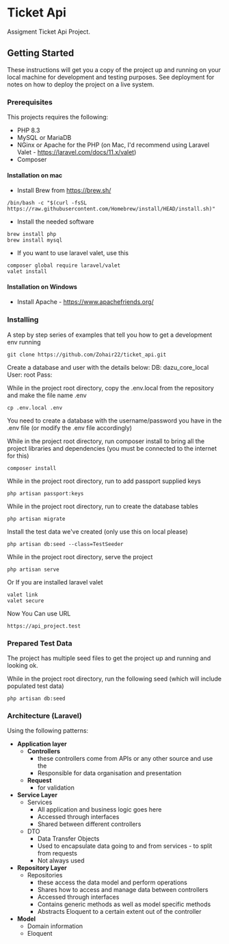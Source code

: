 # Ticket Api

Assigment Ticket Api Project.

## Getting Started

These instructions will get you a copy of the project up and running on your local machine for development and testing purposes. See deployment for notes on how to deploy the project on a live system.

### Prerequisites

This projects requires the following:
* PHP 8.3
* MySQL or MariaDB
* NGinx or Apache for the PHP (on Mac, I'd recommend using Laravel Valet - https://laravel.com/docs/11.x/valet)
* Composer

#### Installation on mac

* Install Brew from https://brew.sh/
```
/bin/bash -c "$(curl -fsSL https://raw.githubusercontent.com/Homebrew/install/HEAD/install.sh)"
```
* Install the needed software
```
brew install php
brew install mysql
```
* If you want to use laravel valet, use this
```
composer global require laravel/valet
valet install
```

#### Installation on Windows

* Install Apache - https://www.apachefriends.org/

### Installing

A step by step series of examples that tell you how to get a development env running
```
git clone https://github.com/Zohair22/ticket_api.git
```

Create a database  and user with the details below:
DB:   dazu_core_local
User: root
Pass:

While in the project root directory, copy the .env.local from the repository and make the file name .env
```
cp .env.local .env
```
You need to create a database with the username/password you have in the .env file (or modify the .env file accordingly)

While in the project root directory, run composer install to bring all the project libraries and dependencies (you must be connected to the internet for this)
```
composer install
```
While in the project root directory, run to add passport supplied keys
```
php artisan passport:keys
```
While in the project root directory, run to create the database tables
```
php artisan migrate
```
Install the test data we've created (only use this on local please)
```
php artisan db:seed --class=TestSeeder
```
While in the project root directory, serve the project
```
php artisan serve
```
Or If you are installed laravel valet
```
valet link
valet secure
```
Now You Can use URL
```
https://api_project.test
```

### Prepared Test Data

The project has multiple seed files to get the project up and running and looking ok.

While in the project root directory, run the following seed (which will include populated test data)
```
php artisan db:seed 
```


### Architecture (Laravel)
Using the following patterns:
* **Application layer**
    * **Controllers**
        - these controllers come from APIs or any other source and use the
        - Responsible for data organisation and presentation
    * **Request**
        - for validation
* **Service Layer**
    * Services
        * All application and business logic goes here
        * Accessed through interfaces
        * Shared between different controllers
    * DTO
        * Data Transfer Objects
        * Used to encapsulate data going to and from services - to split from requests
        * Not always used
* **Repository Layer**
    * Repositories
        * these access the data model and perform operations
        * Shares how to access and manage data between controllers
        * Accessed through interfaces
        * Contains generic methods as well as model specific methods
        * Abstracts Eloquent to a certain extent out of the controller
* **Model**
    * Domain information
    * Eloquent
